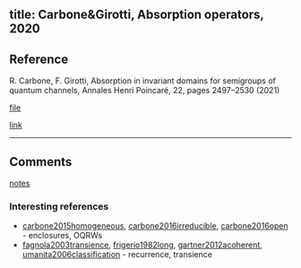 title: Carbone&Girotti, Absorption operators, 2020
---

## Reference

R. Carbone, F. Girotti, Absorption in invariant domains for semigroups of quantum channels,  Annales Henri Poincaré, 22, pages 2497–2530 (2021)

[file](carbone2020absorption/file.pdf)

[link](https://rdcu.be/cySz6)

---

## Comments

[notes](carbone2021absorption/notes.pdf)


### Interesting references

* [carbone2015homogeneous](carbone2015homogeneous), [carbone2016irreducible](carbone2016irreducible),
  [carbone2016open](carbone2016open) - enclosures, OQRWs    
* [fagnola2003transience](fagnola2003transience), [frigerio1982long](frigerio1982long),
  [gartner2012acoherent](gartner2012acoherent), [umanita2006classification](umanita2006classification) - recurrence,
transience    

